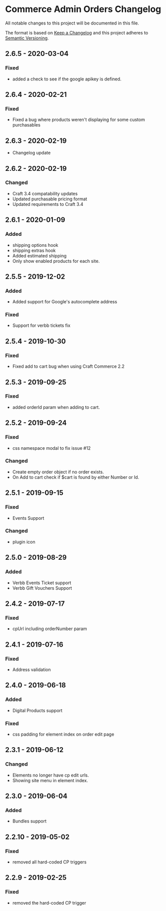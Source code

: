 # Commerce Admin Orders Changelog

All notable changes to this project will be documented in this file.

The format is based on [Keep a Changelog](http://keepachangelog.com/) and this project adheres to [Semantic Versioning](http://semver.org/).

## 2.6.5 - 2020-03-04

### Fixed

-   added a check to see if the google apikey is defined.

## 2.6.4 - 2020-02-21

### Fixed

-   Fixed a bug where products weren't displaying for some custom purchasables

## 2.6.3 - 2020-02-19

-   Changelog update

## 2.6.2 - 2020-02-19

### Changed

-   Craft 3.4 compatability updates
-   Updated purchasable pricing format
-   Updated requirements to Craft 3.4

## 2.6.1 - 2020-01-09

### Added

-   shipping options hook
-   shipping extras hook
-   Added estimated shipping
-   Only show enabled products for each site.

## 2.5.5 - 2019-12-02

### Added

-   Added support for Google's autocomplete address

### Fixed

-   Support for verbb tickets fix

## 2.5.4 - 2019-10-30

### Fixed

-   Fixed add to cart bug when using Craft Commerce 2.2

## 2.5.3 - 2019-09-25

### Fixed

-   added orderId param when adding to cart.

## 2.5.2 - 2019-09-24

### Fixed

-   css namespace modal to fix issue #12

### Changed

-   Create empty order object if no order exists.
-   On Add to cart check if \$cart is found by either Number or Id.

## 2.5.1 - 2019-09-15

### Fixed

-   Events Support

### Changed

-   plugin icon

## 2.5.0 - 2019-08-29

### Added

-   Verbb Events Ticket support
-   Verbb Gift Vouchers Support

## 2.4.2 - 2019-07-17

### Fixed

-   cpUrl including orderNumber param

## 2.4.1 - 2019-07-16

### Fixed

-   Address validation

## 2.4.0 - 2019-06-18

### Added

-   Digital Products support

### Fixed

-   css padding for element index on order edit page

## 2.3.1 - 2019-06-12

### Changed

-   Elements no longer have cp edit urls.
-   Showing site menu in element index.

## 2.3.0 - 2019-06-04

### Added

-   Bundles support

## 2.2.10 - 2019-05-02

### Fixed

-   removed all hard-coded CP triggers

## 2.2.9 - 2019-02-25

### Fixed

-   removed the hard-coded CP trigger
